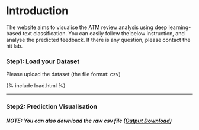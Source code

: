 # Introduction
The website aims to visualise the ATM review analysis using deep learning-based text classification. You can easily follow the below instruction, and analyse the predicted feedback. 
If there is any question, please contact the hit lab. 



### Step1: Load your Dataset
Please upload the dataset (the file format: csv)

{% include load.html %}


* * *


### Step2: Prediction Visualisation
##### NOTE: You can also download the raw csv file (<a href="https://github.com/hit-lab/boa_atm/master/_data/example.csv">Output Download</a>)
<link rel="stylesheet" type="text/css" href="https://cdn.datatables.net/1.10.20/css/jquery.dataTables.css">
<script type="text/javascript" charset="utf8" src="https://cdn.datatables.net/1.10.20/js/jquery.dataTables.js"></script>
<script type="text/javascript" charset="utf8" src="https://code.jquery.com/jquery-3.3.1.js"></script>
 <script>
    $( document ).ready(function() {
        console.log( "document loaded" );
    });
 
    $( window ).on( "load", function() {
        console.log( "window loaded" );
    });
    </script>

<style>
body {
  font-family: "Trebuchet MS", Arial, Helvetica, sans-serif;
  border-collapse: collapse;
  width: 100%;
}

table {
  font-size:12px;
}

td, th {
  border: 1px solid #ddd;
  padding: 8px;
}

tr:nth-child(even){background-color: #f2f2f2;}

tr:hover {background-color: #ddd;}

th {
  padding-top: 12px;
  padding-bottom: 12px;
  text-align: left;
  background-color: #4CAF50;
  color: white;
}
div.container {
        width: 80%;
    }
</style>

<table id="example" class="display" width="100%">
  <thead>
    <tr>
      <th class="th-sm">Text</th>
      <th class="th-sm">Actual Label</th>
      <th class="th-sm">Predicted</th>
    </tr>
  </thead>
  <tbody>
  {% for example in site.data.example %}
    <tr>
      <td>{{example.Text}}</td>
      <td>{{example.label}}</td>
      <td>{{example.predicted}}</td>
    </tr>
    {% endfor %}
  </tbody>
</table>
